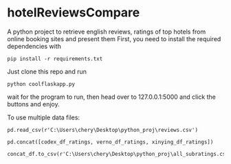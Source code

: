# hotelReviewsCompare
A python project to retrieve english reviews, ratings of top hotels from online booking sites and present them
First, you need to install the required dependencies with
```
pip install -r requirements.txt  
```
Just clone this repo and run
```
python coolflaskapp.py  
```
wait for the program to run, then head over to 127.0.0.1:5000 and click the buttons and enjoy.

To use multiple data files:
```
pd.read_csv(r'C:\Users\chery\Desktop\python_proj\reviews.csv')
```
```
pd.concat([codex_df_ratings, verno_df_ratings, xinying_df_ratings])
```
```
concat_df.to_csv(r'C:\Users\chery\Desktop\python_proj\all_subratings.csv',index=False)
```
